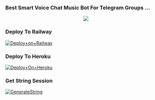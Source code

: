 ### Best Smart Voice Chat Music Bot For Telegram Groups ...


<p align="center"><a href="https://t.me/mai_hu_hero"><img src="https://te.legra.ph/file/a1dd253ae11053bfebaa3.png"></a></p>




### Deploy To Railway

[![Deploy+on+Railway](https://railway.app/button.svg)](https://railway.app/new/template?template=https://github.com/Shailendra34/Hero&envs=API_ID,API_HASH,BOT_USERNAME,BOT_TOKEN,DURATION_LIMIT,STRING_SESSION,SUDO_USERS)


### Deploy To Heroku

[![Deploy+On+Heroku](https://www.herokucdn.com/deploy/button.svg)](https://heroku.com/deploy?template=https://github.com/Shailendra34/Hero)



### Get String Session

[![GenerateString](https://img.shields.io/badge/repl.it-generateString-yellowgreen)](https://replit.com/@AdityaHalder/PyrogramStringSession)


